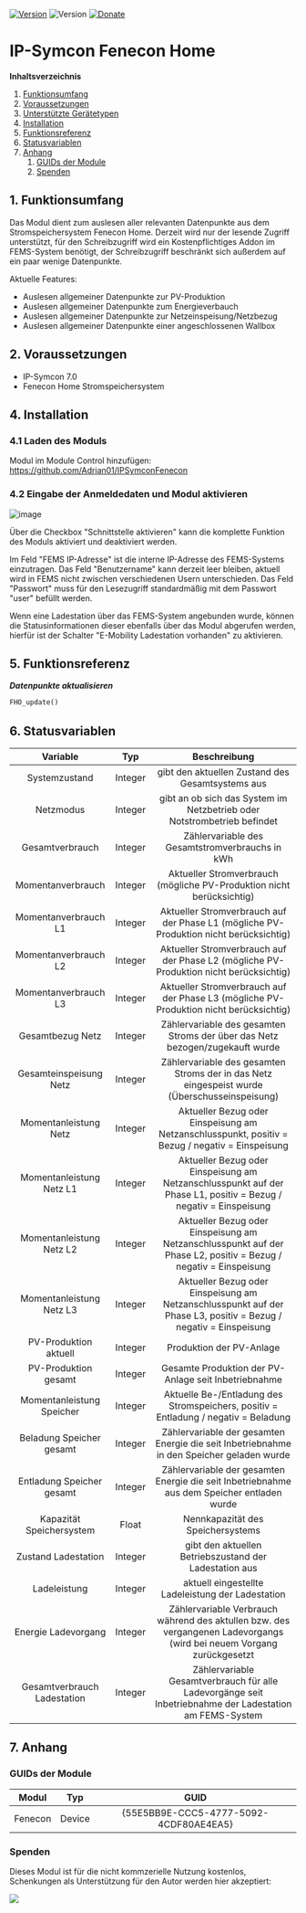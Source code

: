 [![Version](https://img.shields.io/badge/Symcon-PHPModul-red.svg)](https://www.symcon.de/service/dokumentation/entwicklerbereich/sdk-tools/sdk-php/)
![Version](https://img.shields.io/badge/Symcon%20Version-7.0%20%3E-blue.svg)
[![Donate](https://img.shields.io/badge/Donate-Paypal-009cde.svg)](https://www.paypal.me/adrianschmidt1121)
# IP-Symcon Fenecon Home

**Inhaltsverzeichnis**

1. [Funktionsumfang](#1-funktionsumfang)
2. [Voraussetzungen](#2-voraussetungen)
3. [Unterstützte Gerätetypen](#3-unterstützte-gerätevarianten)
4. [Installation](#4-installation)
5. [Funktionsreferenz](#5-funktionsreferenz)
6. [Statusvariablen](#6-statusvariablen)
7. [Anhang](#7-anhang)
   1. [GUIDs der Module](#guids-der-module)
   2. [Spenden](#spenden)


## 1. Funktionsumfang

Das Modul dient zum auslesen aller relevanten Datenpunkte aus dem Stromspeichersystem Fenecon Home.
Derzeit wird nur der lesende Zugriff unterstützt, für den Schreibzugriff wird ein Kostenpflichtiges Addon im FEMS-System benötigt, der Schreibzugriff beschränkt sich außerdem auf ein paar wenige Datenpunkte.

Aktuelle Features:

- Auslesen allgemeiner Datenpunkte zur PV-Produktion
- Auslesen allgemeiner Datenpunkte zum Energieverbauch
- Auslesen allgemeiner Datenpunkte zur Netzeinspeisung/Netzbezug
- Auslesen allgemeiner Datenpunkte einer angeschlossenen Wallbox


## 2. Voraussetzungen

- IP-Symcon 7.0
- Fenecon Home Stromspeichersystem


## 4. Installation

### 4.1 Laden des Moduls

Modul im Module Control hinzufügen: https://github.com/Adrian01/IPSymconFenecon


### 4.2 Eingabe der Anmeldedaten und Modul aktivieren

![image](docs/login.png)

Über die Checkbox "Schnittstelle aktivieren" kann die komplette Funktion des Moduls aktiviert und deaktiviert werden. 

Im Feld "FEMS IP-Adresse" ist die interne IP-Adresse des FEMS-Systems einzutragen.
Das Feld "Benutzername" kann derzeit leer bleiben, aktuell wird in FEMS nicht zwischen verschiedenen Usern unterschieden. 
Das Feld "Passwort" muss für den Lesezugriff standardmäßig mit dem Passwort "user" befüllt werden.

Wenn eine Ladestation über das FEMS-System angebunden wurde, können die Statusinformationen dieser ebenfalls über das Modul abgerufen werden, hierfür ist der Schalter "E-Mobility Ladestation vorhanden" zu aktivieren.


## 5. Funktionsreferenz

 _**Datenpunkte aktualisieren**_
```php
FHO_update()
```

## 6. Statusvariablen

|         Variable                 |   Typ   |                                  Beschreibung                                           |
|:--------------------------------:|:-------:|:---------------------------------------------------------------------------------------:|
|      Systemzustand               | Integer | gibt den aktuellen Zustand des Gesamtsystems aus                                        |
|      Netzmodus                   | Integer | gibt an ob sich das System im Netzbetrieb oder Notstrombetrieb befindet                 |
|      Gesamtverbrauch             | Integer | Zählervariable des Gesamtstromverbrauchs in kWh                                         |
|      Momentanverbrauch           | Integer | Aktueller Stromverbrauch (mögliche PV-Produktion nicht berücksichtig)                   |
|      Momentanverbrauch L1        | Integer | Aktueller Stromverbrauch auf der Phase L1 (mögliche PV-Produktion nicht berücksichtig)  |
|      Momentanverbrauch L2        | Integer | Aktueller Stromverbrauch auf der Phase L2 (mögliche PV-Produktion nicht berücksichtig)  |
|      Momentanverbrauch L3        | Integer | Aktueller Stromverbrauch auf der Phase L3 (mögliche PV-Produktion nicht berücksichtig)                 |
|      Gesamtbezug Netz            | Integer | Zählervariable des gesamten Stroms der über das Netz bezogen/zugekauft wurde                           |
|      Gesamteinspeisung Netz      | Integer | Zählervariable des gesamten Stroms der in das Netz eingespeist wurde (Überschusseinspeisung)           |
|      Momentanleistung Netz       | Integer | Aktueller Bezug oder Einspeisung am Netzanschlusspunkt, positiv = Bezug / negativ = Einspeisung        |
|      Momentanleistung Netz L1    | Integer | Aktueller Bezug oder Einspeisung am Netzanschlusspunkt auf der Phase L1, positiv = Bezug / negativ = Einspeisung        |
|      Momentanleistung Netz L2    | Integer | Aktueller Bezug oder Einspeisung am Netzanschlusspunkt auf der Phase L2, positiv = Bezug / negativ = Einspeisung        |
|      Momentanleistung Netz L3    | Integer | Aktueller Bezug oder Einspeisung am Netzanschlusspunkt auf der Phase L3, positiv = Bezug / negativ = Einspeisung        |
|      PV-Produktion aktuell       | Integer | Produktion der PV-Anlage                                                                                                |
|      PV-Produktion gesamt        | Integer | Gesamte Produktion der PV-Anlage seit Inbetriebnahme                                                                    |
|      Momentanleistung Speicher   | Integer | Aktuelle Be-/Entladung des Stromspeichers, positiv = Entladung / negativ = Beladung                                     |
|      Beladung Speicher gesamt    | Integer | Zählervariable der gesamten Energie die seit Inbetriebnahme in den Speicher geladen wurde                               |
|      Entladung Speicher gesamt   | Integer | Zählervariable der gesamten Energie die seit Inbetriebnahme aus dem Speicher entladen wurde                             |
|      Kapazität Speichersystem    | Float   | Nennkapazität des Speichersystems                                                                                       |
|      Zustand Ladestation         | Integer | gibt den aktuellen Betriebszustand der Ladestation aus                                                                  |
|      Ladeleistung                | Integer | aktuell eingestellte Ladeleistung der Ladestation                                                                       |
|      Energie Ladevorgang         | Integer | Zählervariable Verbrauch während des aktullen bzw. des vergangenen Ladevorgangs (wird bei neuem Vorgang zurückgesetzt   |
|      Gesamtverbrauch Ladestation | Integer | Zählervariable Gesamtverbrauch für alle Ladevorgänge seit Inbetriebnahme der Ladestation am FEMS-System                 |


## 7. Anhang

###  GUIDs der Module

|           Modul            |  Typ   |                  GUID                  |
|:--------------------------:|:------:|:--------------------------------------:|
|          Fenecon           | Device | {55E5BB9E-CCC5-4777-5092-4CDF80AE4EA5} |



###  Spenden

Dieses Modul ist für die nicht kommzerielle Nutzung kostenlos, Schenkungen als Unterstützung für den Autor werden hier akzeptiert:    

<a href="https://www.paypal.com/cgi-bin/webscr?cmd=_s-xclick&hosted_button_id=H35258DZU36AW" target="_blank"><img src="https://www.paypalobjects.com/de_DE/DE/i/btn/btn_donate_LG.gif" border="0" /></a>
